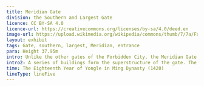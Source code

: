 ```yaml
---
title: Meridian Gate
division: the Southern and Largest Gate
licence: CC BY-SA 4.0
licence-url: https://creativecommons.org/licenses/by-sa/4.0/deed.en
image-url: https://upload.wikimedia.org/wikipedia/commons/thumb/7/7a/Forbidden_City_-_Meridian_Gate_View_from_North.jpg/800px-Forbidden_City_-_Meridian_Gate_View_from_North.jpg
layout: exhibit
tags: Gate, southern, largest, Meridian, entrance
para: Height 37.95m
intro: Unlike the other gates of the Forbidden City, the Meridian Gate has two protruding arms on either side, derived from ancient que towers traditionally used to decorate the main entrances of palaces, temples and tombs. The gate has five arches. The three central arches are close together in the main, central section; the two flanking arches are farther apart from the three central arches, and are located between the central section and the protruding arms. The centre arch was formerly reserved for the Emperor alone; the exceptions were the Empress, who could enter it once on the day of her wedding, and the top three scholars of the triennial civil service examinations, who left the exams through the central arch. All other officials and servants had to use the four side arches.
intro2: A series of buildings form the superstructure of the gate. The central one is a pavilion of nine bays wide, with double eaves. On each of the protruding side, a 13 bays-long building with a single eave, connects the two pyramidal-roofed pavilions that represented the que towers.Its superstructure is also called the "Five Phoenix Turrets" because it is composed of five buildings. Imperial proclamations and almanacs were issued from the gate house. After successful campaigns, the Emperor received prisoners of war here, sometimes followed by mass decapitations.
time: The Eighteenth Year of Yongle in Ming Dynasty (1420)
lineType: lineFive
---
```


